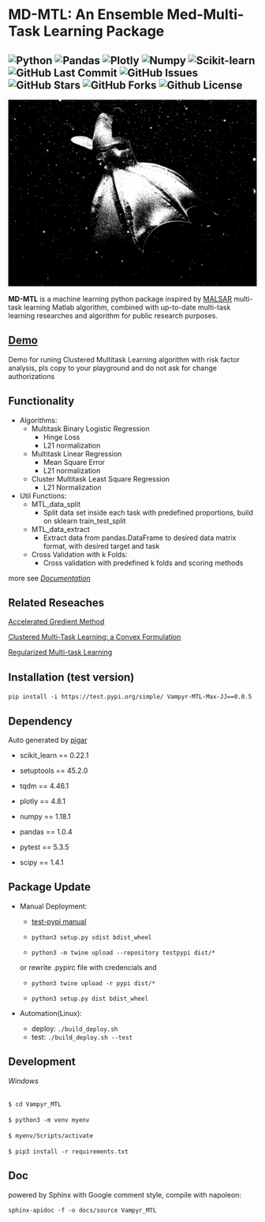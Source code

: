 # MD-MTL: An Ensemble Med-Multi-Task Learning Package
![Python](https://img.shields.io/badge/Python-^3.6-blue.svg?logo=python&longCache=true&logoColor=white&colorB=5e81ac&style=flat-square&colorA=4c566a)
![Pandas](https://img.shields.io/badge/Pandas-v1.0.4-blue.svg?longCache=true&logo=python&longCache=true&style=flat-square&logoColor=white&colorB=5e81ac&colorA=4c566a)
![Plotly](https://img.shields.io/badge/Plotly-v4.8.1-blue.svg?longCache=true&logo=python&longCache=true&style=flat-square&logoColor=white&colorB=5e81ac&colorA=4c566a)
![Numpy](https://img.shields.io/badge/Numpy-v1.18.0-blue.svg?longCache=true&logo=python&longCache=true&style=flat-square&logoColor=white&colorB=5e81ac&colorA=4c566a)
![Scikit-learn](https://img.shields.io/badge/sklearn-v0.23.0-blue.svg?longCache=true&logo=python&longCache=true&style=flat-square&logoColor=white&colorB=5e81ac&colorA=4c566a)
![GitHub Last Commit](https://img.shields.io/github/last-commit/google/skia.svg?style=flat-square&colorA=4c566a&colorB=a3be8c)
![GitHub Issues](https://img.shields.io/github/issues/Interactive-Media-Lab-Data-Science-Team/Vampyr-MTL)
![GitHub Stars](https://img.shields.io/github/stars/Interactive-Media-Lab-Data-Science-Team/Vampyr-MTL)
![GitHub Forks](https://img.shields.io/github/forks/Interactive-Media-Lab-Data-Science-Team/Vampyr-MTL)
![Github License](https://img.shields.io/github/license/Interactive-Media-Lab-Data-Science-Team/Vampyr-MTL)
---
![Vampire Squid](/package_info/logo_large.png "Vampyr Inspiration")

**MD-MTL** is a machine learning python package inspired by [MALSAR](https://github.com/jiayuzhou/MALSAR) multi-task learning Matlab algorithm, combined with up-to-date multi-task learning researches and algorithm for public research purposes.

## [Demo](https://colab.research.google.com/drive/1SVMAEnu1Jk4ldvUqI5iuA7D1zlxXrLrr?usp=sharing)
Demo for runing Clustered Multitask Learning algorithm with risk factor analysis, pls copy to your playground and do not ask for change authorizations

## Functionality
* Algorithms:
  - Multitask Binary Logistic Regression
    + Hinge Loss 
    + L21 normalization
  - Multitask Linear Regression
    + Mean Square Error
    + L21 normalization
  - Cluster Multitask Least Square Regression
    + L21 Normalization
* Util Functions:
  - MTL_data_split
    + Split data set inside each task with predefined proportions, build on sklearn train_test_split
  - MTL_data_extract
    + Extract data from pandas.DataFrame to desired data matrix format, with desired target and task
  - Cross Validation with k Folds:
    + Cross validation with predefined k folds and scoring methods
    
more see [*Documentation*](https://vampyr-mtl.readthedocs.io/en/latest/)

## Related Reseaches
[Accelerated Gredient Method](https://arxiv.org/pdf/1310.3787.pdf)

[Clustered Multi-Task Learning: a Convex Formulation](https://papers.nips.cc/paper/3499-clustered-multi-task-learning-a-convex-formulation.pdf)

[Regularized Multi-task Learning](https://dl.acm.org/doi/pdf/10.1145/1014052.1014067)

## Installation (test version)
``pip install -i https://test.pypi.org/simple/ Vampyr-MTL-Max-JJ==0.0.5``

## Dependency
Auto generated by [pigar](https://github.com/damnever/pigar)
- scikit_learn == 0.22.1

- setuptools == 45.2.0

- tqdm == 4.46.1

- plotly == 4.8.1

- numpy == 1.18.1

- pandas == 1.0.4

- pytest == 5.3.5

- scipy == 1.4.1

## Package Update

* Manual Deployment:

  - [test-pypi manual](https://packaging.python.org/tutorials/packaging-projects/)

  - ``python3 setup.py sdist bdist_wheel``

  - ``python3 -m twine upload --repository testpypi dist/*``

  or rewrite .pypirc file with credencials and 

  - ``python3 twine upload -r pypi dist/*``

  - ``python3 setup.py dist bdist_wheel``

* Automation(Linux):
  - deploy: ``./build_deploy.sh``
  - test: ``./build_deploy.sh --test``

## Development

*Windows*
```$ git clone https://github.com/Interactive-Media-Lab-Data-Science-Team/Vampyr-MTL.git

$ cd Vampyr_MTL

$ python3 -m venv myenv

$ myenv/Scripts/activate

$ pip3 install -r requirements.txt
```

## Doc
powered by Sphinx with Google comment style, compile with napoleon:
```
sphinx-apidoc -f -o docs/source Vampyr_MTL
```

